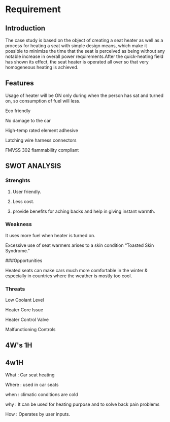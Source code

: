 # Requirement

## Introduction

The case study is based on the object of creating a seat heater as well as a process for heating a seat 
with simple design means, which make it possible to minimize the time that the seat is perceived as being
without any notable increase in overall power requirements.After the quick-heating field has shown 
 its effect, the seat heater is operated all over so that very homogeneous heating is achieved.

 ## Features

 Usage of heater will be ON only during when the person has sat and turned on, so consumption of
 fuel will less.

 Eco friendly

 No damage to the car

 High-temp rated element adhesive

 Latching wire harness connectors

 FMVSS 302 flammability compliant

## SWOT ANALYSIS

### Strenghts

1) User friendly.

2) Less cost.

3) provide benefits for aching backs and help in giving instant warmth.

### Weakness

It uses more fuel when heater is turned on.

 Excessive use of seat warmers arises to a skin condition “Toasted Skin Syndrome.” 

###Opportunities

 Heated seats can make cars much more comfortable in the winter & especially in countries where the weather is mostly too cool.

### Threats

Low Coolant Level

Heater Core Issue

Heater Control Valve

Malfunctioning Controls

## 4W's 1H

## 4w1H

What : Car seat heating

Where : used in car seats

when : climatic conditions are cold

why : It can be used for heating purpose and to solve back pain problems

How : Operates by user inputs.
